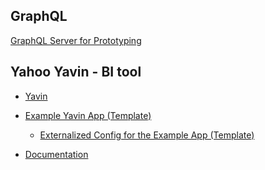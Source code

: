 GraphQL
-------

[GraphQL Server for Prototyping](https://github.com/stealth-tech-startup/json-graphql-server)

Yahoo Yavin - BI tool
---------------------

- [Yavin](https://github.com/stealth-tech-startup/framework)
- [Example Yavin App (Template)](https://github.com/stealth-tech-startup/yavin-app)

  - [Externalized Config for the Example App (Template)](https://github.com/stealth-tech-startup/yavin-demo-config)

- [Documentation](https://stealth-tech-startup.github.io/yavin-docs/)
